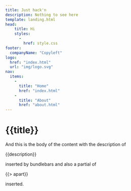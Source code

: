 ```yaml
---
title: Just hack'n
description: Nothing to see here
template: landing.html
head:
    title: Hi
    styles:
      -
        href: style.css
footer:
  companyName: "Copyleft"
logo:
  href: "index.html"
  url: "img/logo.svg"
nav:
  items:
    -
      title: "Home"
      href: "index.html"
    -
      title: "About"
      href: "about.html"
---
```


# {{title}} 

And this is the body of the content with the description of 

{{description}} 

inserted by bundlebars and also a partial of 

{{> apart}}

inserted.
